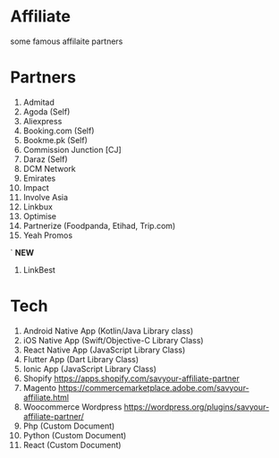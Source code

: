 
# Affiliate
some famous affilaite partners

# Partners
1. Admitad
2. Agoda (Self)
3. Aliexpress
4. Booking.com (Self)
5. Bookme.pk (Self)
6. Commission Junction [CJ]
7. Daraz (Self)
8. DCM Network
9. Emirates
10. Impact
11. Involve Asia
12. Linkbux
13. Optimise
14. Partnerize (Foodpanda, Etihad, Trip.com)
15. Yeah Promos

` **NEW**
1. LinkBest

# Tech
1. Android Native App (Kotlin/Java Library class)
2. iOS Native App (Swift/Objective-C Library Class)
3. React Native App (JavaScript Library Class)
4. Flutter App (Dart Library Class)
5. Ionic App (JavaScript Library Class)
6. Shopify https://apps.shopify.com/savyour-affiliate-partner
7. Magento https://commercemarketplace.adobe.com/savyour-affiliate.html
8. Woocommerce Wordpress https://wordpress.org/plugins/savyour-affiliate-partner/
9. Php (Custom Document)
10. Python (Custom Document)
11. React (Custom Document)



